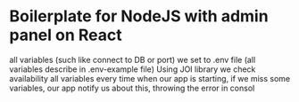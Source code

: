 # Boilerplate for NodeJS with admin panel on React

all variables (such like connect to DB or port) we set to .env file (all variables describe in .env-example file)
Using JOI library we check availability all variables every time when our app is starting, if we miss some variables, our app notify us about this, throwing the error in consol
